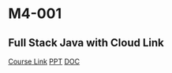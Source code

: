 # M4-001
## Full Stack Java with Cloud Link
[Course Link](https://github.com/udemy-dev-withK8s-AWS-codedecode)
[PPT](https://docs.google.com/presentation/d/10yM2esLSyXUrY0qOuR9-JfoXwm9UEMRbVYDnAC9-fVM/edit?usp=sharing)
[DOC](https://docs.google.com/document/d/1yNbHndHMdeOUBryxLpwh6k9HpUVm_NYw-MebrhD2QGg/edit?usp=sharing)
